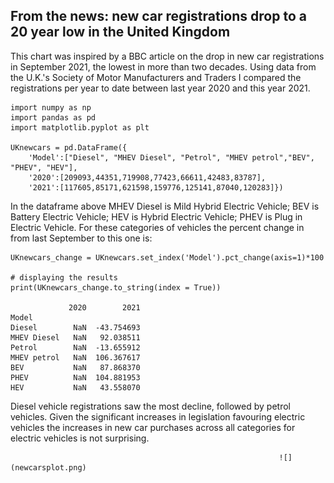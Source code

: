 ## From the news: new car registrations drop to a 20 year low in the United Kingdom

This chart was inspired by a BBC article on the drop in new car registrations in September 2021, the lowest in more than two decades. Using data from the U.K.'s Society of Motor Manufacturers and Traders I compared the registrations per year to date between last year 2020 and this year 2021. 

````
import numpy as np
import pandas as pd
import matplotlib.pyplot as plt 

UKnewcars = pd.DataFrame({
    'Model':["Diesel", "MHEV Diesel", "Petrol", "MHEV petrol","BEV", "PHEV", "HEV"],
    '2020':[209093,44351,719908,77423,66611,42483,83787],
    '2021':[117605,85171,621598,159776,125141,87040,120283]})

````
In the dataframe above MHEV Diesel is Mild Hybrid Electric Vehicle; BEV is Battery Electric Vehicle; HEV is Hybrid Electric Vehicle; PHEV is Plug in Electric Vehicle. 
For these categories of vehicles the percent change in from last September to this one is: 

````
UKnewcars_change = UKnewcars.set_index('Model').pct_change(axis=1)*100

# displaying the results
print(UKnewcars_change.to_string(index = True))

             2020        2021
Model                        
Diesel        NaN  -43.754693
MHEV Diesel   NaN   92.038511
Petrol        NaN  -13.655912
MHEV petrol   NaN  106.367617
BEV           NaN   87.868370
PHEV          NaN  104.881953
HEV           NaN   43.558070
````
Diesel vehicle registrations saw the most decline, followed by petrol vehicles. Given the significant increases in legislation favouring electric vehicles the increases in new car purchases across all categories for electric vehicles is not surprising. 

                                                                ![](newcarsplot.png)




